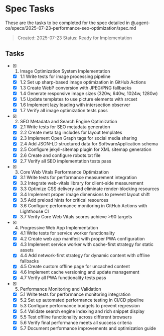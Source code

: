 # Spec Tasks

These are the tasks to be completed for the spec detailed in @.agent-os/specs/2025-07-23-performance-seo-optimization/spec.md

> Created: 2025-07-23
> Status: Ready for Implementation

## Tasks

- [x] 1. Image Optimization System Implementation
  - [x] 1.1 Write tests for image processing pipeline
  - [x] 1.2 Set up sharp-based image optimization in GitHub Actions
  - [x] 1.3 Create WebP conversion with JPEG/PNG fallbacks
  - [x] 1.4 Generate responsive image sizes (320w, 640w, 1024w, 1280w)
  - [x] 1.5 Update templates to use picture elements with srcset
  - [x] 1.6 Implement lazy loading with intersection observer
  - [x] 1.7 Verify all image optimization tests pass

- [x] 2. SEO Metadata and Search Engine Optimization
  - [x] 2.1 Write tests for SEO metadata generation
  - [x] 2.2 Create meta tag includes for layout templates
  - [x] 2.3 Implement Open Graph tags for social media sharing
  - [x] 2.4 Add JSON-LD structured data for SoftwareApplication schema
  - [x] 2.5 Configure jekyll-sitemap plugin for XML sitemap generation
  - [x] 2.6 Create and configure robots.txt file
  - [x] 2.7 Verify all SEO implementation tests pass

- [x] 3. Core Web Vitals Performance Optimization
  - [x] 3.1 Write tests for performance measurement integration
  - [x] 3.2 Integrate web-vitals library for client-side measurement
  - [x] 3.3 Optimize CSS delivery and eliminate render-blocking resources
  - [x] 3.4 Implement proper image dimensions to prevent layout shift
  - [x] 3.5 Add preload hints for critical resources
  - [x] 3.6 Configure performance monitoring in GitHub Actions with Lighthouse CI
  - [x] 3.7 Verify Core Web Vitals scores achieve >90 targets

- [x] 4. Progressive Web App Implementation
  - [x] 4.1 Write tests for service worker functionality
  - [x] 4.2 Create web app manifest with proper PWA configuration
  - [x] 4.3 Implement service worker with cache-first strategy for static assets
  - [x] 4.4 Add network-first strategy for dynamic content with offline fallbacks
  - [x] 4.5 Create custom offline page for uncached content
  - [x] 4.6 Implement cache versioning and update management
  - [x] 4.7 Verify all PWA functionality tests pass

- [x] 5. Performance Monitoring and Validation
  - [x] 5.1 Write tests for performance monitoring integration
  - [x] 5.2 Set up automated performance testing in CI/CD pipeline
  - [x] 5.3 Configure performance budgets to prevent regression
  - [x] 5.4 Validate search engine indexing and rich snippet display
  - [x] 5.5 Test offline functionality across different browsers
  - [x] 5.6 Verify final performance meets all success criteria
  - [x] 5.7 Document performance improvements and optimization guide